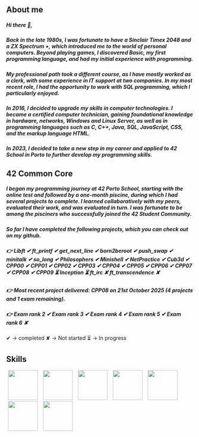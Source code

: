 ## <b>About me</b>
##### Hi there 👋,
##### Back in the late 1980s, I was fortunate to have a Sinclair Timex 2048 and a ZX Spectrum +, which introduced me to the world of personal computers. Beyond playing games, I discovered Basic, my first programming language, and had my initial experience with programming.<br>
##### My professional path took a different course, as I have mostly worked as a clerk, with some experience in IT support at two companies. In my most recent role, I had the opportunity to work with SQL programming, which I particularly enjoyed.<br>
##### In 2016, I decided to upgrade my skills in computer technologies. I became a certified computer technician, gaining foundational knowledge in hardware, networks, Windows and Linux Server, as well as in programming languages such as C, C++, Java, SQL, JavaScript, CSS, and the markup language HTML.
##### In 2023, I decided to take a new step in my career and applied to 42 School in Porto to further develop my programming skills.
## <b>42 Common Core</b>
##### I began my programming journey at 42 Porto School, starting with the online test and followed by a one-month piscine, during which I had several projects to complete. I learned collaboratively with my peers, evaluated their work, and was evaluated in turn. I was fortunate to be among the pisciners who successfully joined the 42 Student Community.

##### So far I have completed the following projects, which you can check out on my github. 
##### 👉 Libft ✔ ft_printf ✔ get_next_line ✔ born2beroot ✔ push_swap ✔ minitalk ✔ so_long ✔ Philosophers ✔ Minishell ✔ NetPractice ✔ Cub3d ✔ CPP00 ✔ CPP01 ✔ CPP02 ✔ CPP03 ✔ CPP04 ✔ CPP05 ✔ CPP06 ✔ CPP07 ✔ CPP08 ✔ CPP09 ⏳ Inception ⏳ ft_irc ✘ ft_transcendence ✘
##### 👉 Most recent project delivered: CPP08 on 21st October 2025 (4 projects and 1 exam remaining).
##### 👉 Exam rank 2 ✔ Exam rank 3 ✔ Exam rank 4 ✔ Exam rank 5 ✔ Exam rank 6 ✘
✔ -> completed
✘ -> Not started
⏳ -> In progress 

## <b>Skills</b>
<img src="https://github.com/psergioprt/psergioprt/assets/143582790/914814d2-a87f-4532-85f6-6044e75b7263" width="80" hspace="5"/>
<img src="https://github.com/user-attachments/assets/d8f2096a-3c05-494c-bf8c-616af21cc665" width="80" hspace="5"/>
<img src="https://github.com/psergioprt/psergioprt/assets/143582790/ee9657d2-2a47-48e1-9e21-eacb9db40052" width="80" hspace="5"/>
<img src="https://github.com/psergioprt/psergioprt/assets/143582790/5291d9ba-ce4b-4922-a5e0-c0c9457c4f19" width="80" hspace="5"/>
<img src="https://github.com/psergioprt/psergioprt/assets/143582790/b6a61311-954a-4821-b189-03c1b552cf9a" width="80" hspace="5"/>
<img src="https://github.com/psergioprt/psergioprt/assets/143582790/73655e6a-748e-4b0b-a9e6-a92fd808e3ba" width="80" hspace="5"/>
<img src="https://github.com/psergioprt/psergioprt/assets/143582790/6fd3116e-a5da-4213-aa84-e4f0684c4cd1" width="80" hspace="5"/>


<!--
**psergioprt/psergioprt** is a ✨ _special_ ✨ repository because its `README.md` (this file) appears on your GitHub profile.

Here are some ideas to get you started:

- 🔭 I’m currently working on ...
- 🌱 I’m currently learning ...
- 👯 I’m looking to collaborate on ...
- 🤔 I’m looking for help with ...
- 💬 Ask me about ...
- 📫 How to reach me: ...
- 😄 Pronouns: ...
- ⚡ Fun fact: ...
-->

